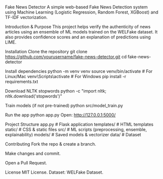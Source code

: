 Fake News Detector
A simple web-based Fake News Detection system using Machine Learning (Logistic Regression, Random Forest, XGBoost) and TF-IDF vectorization.

Introduction & Purpose
This project helps verify the authenticity of news articles using an ensemble of ML models trained on the WELFake dataset. It also provides confidence scores and an explanation of predictions using LIME.

Installation
Clone the repository
git clone https://github.com/yourusername/fake-news-detector.git
cd fake-news-detector

Install dependencies
python -m venv venv
source venv/bin/activate   # For Linux/Mac
venv\Scripts\activate      # For Windows
pip install -r requirements.txt

Download NLTK stopwords
python -c "import nltk; nltk.download('stopwords')"

Train models (if not pre-trained)
python src/model_train.py

Run the app
python app.py
Open: http://127.0.0.1:5000/

Project Structure
app.py                 # Flask application
templates/             # HTML templates
static/                # CSS & static files
src/                   # ML scripts (preprocessing, ensemble, explainability)
models/                # Saved models & vectorizer
data/                  # Dataset

Contributing
Fork the repo & create a branch.

Make changes and commit.

Open a Pull Request.

License
MIT License.
Dataset: WELFake Dataset.

